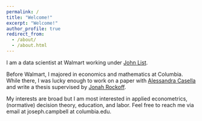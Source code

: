```yaml
---
permalink: /
title: "Welcome!"
excerpt: "Welcome!"
author_profile: true
redirect_from: 
  - /about/
  - /about.html
---
```


I am a data scientist at Walmart working under [John List](https://voices.uchicago.edu/jlist/).

Before Walmart, I majored in economics and mathematics at Columbia. While there, I was lucky enough to work on a paper with [Alessandra Casella](https://blogs.cuit.columbia.edu/ac186/) and write a thesis supervised by [Jonah Rockoff](https://www0.gsb.columbia.edu/faculty/jrockoff/). 

My interests are broad but I am most interested in applied econometrics, (normative) decision theory, education, and labor. Feel free to reach me via email at joseph.campbell at columbia.edu. 
